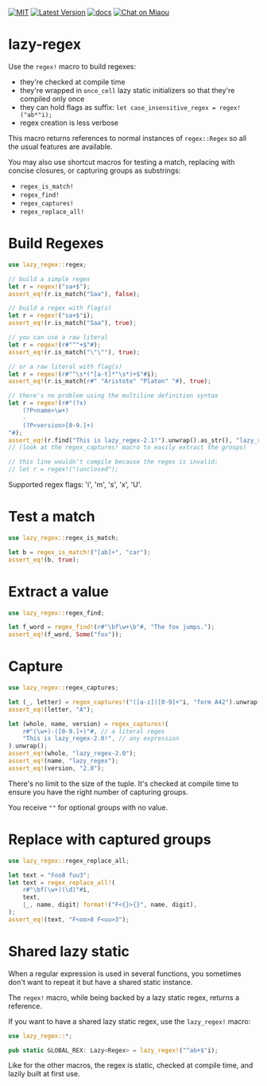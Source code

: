 [![MIT][s2]][l2] [![Latest Version][s1]][l1] [![docs][s3]][l3] [![Chat on Miaou][s4]][l4]

[s1]: https://img.shields.io/crates/v/lazy-regex.svg
[l1]: https://crates.io/crates/lazy-regex

[s2]: https://img.shields.io/badge/license-MIT-blue.svg
[l2]: LICENSE

[s3]: https://docs.rs/lazy-regex/badge.svg
[l3]: https://docs.rs/lazy-regex/

[s4]: https://miaou.dystroy.org/static/shields/room.svg
[l4]: https://miaou.dystroy.org/3


# lazy-regex

Use the  `regex!` macro to build regexes:

* they're checked at compile time
* they're wrapped in `once_cell` lazy static initializers so that they're compiled only once
* they can hold flags as suffix: `let case_insensitive_regex = regex!("ab*"i);`
* regex creation is less verbose

This macro returns references to normal instances of `regex::Regex` so all the usual features are available.

You may also use shortcut macros for testing a match, replacing with concise closures, or capturing groups as substrings:

* `regex_is_match!`
* `regex_find!`
* `regex_captures!`
* `regex_replace_all!`

# Build Regexes

```rust
use lazy_regex::regex;

// build a simple regex
let r = regex!("sa+$");
assert_eq!(r.is_match("Saa"), false);

// build a regex with flag(s)
let r = regex!("sa+$"i);
assert_eq!(r.is_match("Saa"), true);

// you can use a raw literal
let r = regex!(r#"^"+$"#);
assert_eq!(r.is_match("\"\""), true);

// or a raw literal with flag(s)
let r = regex!(r#"^\s*("[a-t]*"\s*)+$"#i);
assert_eq!(r.is_match(r#" "Aristote" "Platon" "#), true);

// there's no problem using the multiline definition syntax
let r = regex!(r#"(?x)
    (?P<name>\w+)
    -
    (?P<version>[0-9.]+)
"#);
assert_eq!(r.find("This is lazy_regex-2.1!").unwrap().as_str(), "lazy_regex-2.1");
// (look at the regex_captures! macro to easily extract the groups)

// this line wouldn't compile because the regex is invalid:
// let r = regex!("(unclosed");

```
Supported regex flags: 'i', 'm', 's', 'x', 'U'.

# Test a match

```rust
use lazy_regex::regex_is_match;

let b = regex_is_match!("[ab]+", "car");
assert_eq!(b, true);
```


# Extract a value

```rust
use lazy_regex::regex_find;

let f_word = regex_find!(r#"\bf\w+\b"#, "The fox jumps.");
assert_eq!(f_word, Some("fox"));
```

# Capture

```rust
use lazy_regex::regex_captures;

let (_, letter) = regex_captures!("([a-z])[0-9]+"i, "form A42").unwrap();
assert_eq!(letter, "A");

let (whole, name, version) = regex_captures!(
    r#"(\w+)-([0-9.]+)"#, // a literal regex
    "This is lazy_regex-2.0!", // any expression
).unwrap();
assert_eq!(whole, "lazy_regex-2.0");
assert_eq!(name, "lazy_regex");
assert_eq!(version, "2.0");
```

There's no limit to the size of the tuple.
It's checked at compile time to ensure you have the right number of capturing groups.

You receive `""` for optional groups with no value.

# Replace with captured groups

```rust
use lazy_regex::regex_replace_all;

let text = "Foo8 fuu3";
let text = regex_replace_all!(
    r#"\bf(\w+)(\d)"#i,
    text,
    |_, name, digit| format!("F<{}>{}", name, digit),
);
assert_eq!(text, "F<oo>8 F<uu>3");
```

# Shared lazy static

When a regular expression is used in several functions, you sometimes don't want
to repeat it but have a shared static instance.

The `regex!` macro, while being backed by a lazy static regex, returns a reference.

If you want to have a shared lazy static regex, use the `lazy_regex!` macro:

```rust
use lazy_regex::*;

pub static GLOBAL_REX: Lazy<Regex> = lazy_regex!("^ab+$"i);
```

Like for the other macros, the regex is static, checked at compile time, and lazily built at first use.

